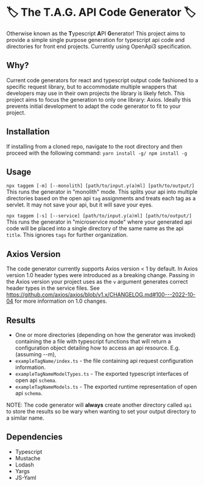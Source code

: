 # 🏷️ The T.A.G. API Code Generator 🏷️

Otherwise known as the **T**ypescript **A**PI **G**enerator!
This project aims to provide a simple single purpose generation for typescript api code and directories for front end projects. Currently using OpenApi3 specification.

## Why?

Current code generators for react and typescript output code fashioned to a specific request library, but to accommodate multiple wrappers that developers may use in their own projects the library is likely fetch. This project aims to focus the generation to only one library: Axios. Ideally this prevents initial development to adapt the code generator to fit to your project.

## Installation

If installing from a cloned repo, navigate to the root directory and then proceed with the following command:
`yarn install -g/ npm install -g`

## Usage

`npx taggem [-m] [--monolith] [path/to/input.y(a)ml] [path/to/output/]`
This runs the generator in "monolith" mode.
This splits your api into multiple directories based on the open api `tag` assignments and
treats each tag as a servlet. It may not save your api, but it will save your eyes.

`npx taggem [-s] [--service] [path/to/input.y(a)ml] [path/to/output/]`
This runs the generator in "microservice mode" where your generated api code will be placed into a single directory of the same name as the api `title`. This ignores `tags` for further organization.

## Axios Version

The code generator currently supports Axios version < 1 by default. In Axios version 1.0 header types were introduced as a breaking change. Passing in the Axios version your project uses as the `v` argument generates correct header types in the service files. See https://github.com/axios/axios/blob/v1.x/CHANGELOG.md#100---2022-10-04 for more information on 1.0 changes.

## Results

-   One or more directories (depending on how the generator was invoked) containing the a file with typescript functions that will return a configuration object detailing how to access an api resource. E.g. (assuming -\-m),
-   `exampleTagName/index.ts` - the file containing api request configuration information.
-   `exampleTagNameModelTypes.ts` - The exported typescript interfaces of open api `schema`.
-   `exampleTagNameModels.ts` - The exported runtime representation of open api `schema`.

NOTE: The code generator will **always** create another directory called `api` to store the results so be wary when wanting to set your output directory to a similar name.

## Dependencies

-   Typescript
-   Mustache
-   Lodash
-   Yargs
-   JS-Yaml

